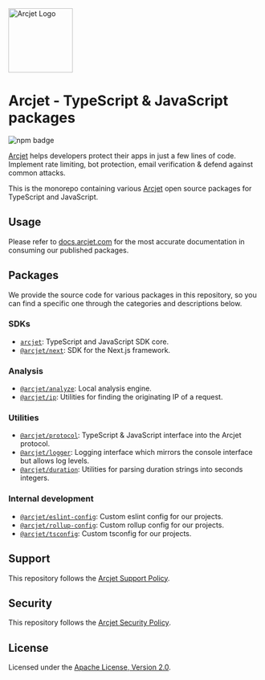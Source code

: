 <a href="https://arcjet.com" target="_arcjet-home">
  <picture>
    <source media="(prefers-color-scheme: dark)" srcset="https://arcjet.com/arcjet-logo-minimal-dark-mark-all.svg">
    <img src="https://arcjet.com/arcjet-logo-minimal-light-mark-all.svg" alt="Arcjet Logo" height="128" width="auto">
  </picture>
</a>

# Arcjet - TypeScript & JavaScript packages

<p>
  <picture>
    <source media="(prefers-color-scheme: dark)" srcset="https://img.shields.io/npm/v/arcjet?style=flat-square&label=%E2%9C%A6Aj&labelColor=000000&color=5C5866">
    <img alt="npm badge" src="https://img.shields.io/npm/v/arcjet?style=flat-square&label=%E2%9C%A6Aj&labelColor=ECE6F0&color=ECE6F0">
  </picture>
</p>

[Arcjet][arcjet] helps developers protect their apps in just a few lines of
code. Implement rate limiting, bot protection, email verification & defend
against common attacks.

This is the monorepo containing various [Arcjet][arcjet] open source packages
for TypeScript and JavaScript.

## Usage

Please refer to [docs.arcjet.com][arcjet-docs] for the most accurate
documentation in consuming our published packages.

## Packages

We provide the source code for various packages in this repository, so you can
find a specific one through the categories and descriptions below.

### SDKs

- [`arcjet`](./arcjet/README.md): TypeScript and JavaScript SDK core.
- [`@arcjet/next`](./arcjet-next/README.md): SDK for the Next.js framework.

### Analysis

- [`@arcjet/analyze`](./analyze/README.md): Local analysis engine.
- [`@arcjet/ip`](./ip/README.md): Utilities for finding the originating IP of a
  request.

### Utilities

- [`@arcjet/protocol`](./protocol/README.md): TypeScript & JavaScript interface
  into the Arcjet protocol.
- [`@arcjet/logger`](./logger/README.md): Logging interface which mirrors the
  console interface but allows log levels.
- [`@arcjet/duration`](./duration/README.md): Utilities for parsing duration
  strings into seconds integers.

### Internal development

- [`@arcjet/eslint-config`](./eslint-config/README.md): Custom eslint config for
  our projects.
- [`@arcjet/rollup-config`](./rollup-config/README.md): Custom rollup config for
  our projects.
- [`@arcjet/tsconfig`](./tsconfig/README.md): Custom tsconfig for our projects.

## Support

This repository follows the [Arcjet Support Policy][arcjet-support].

## Security

This repository follows the [Arcjet Security Policy][arcjet-security].

## License

Licensed under the [Apache License, Version 2.0][apache-license].

[arcjet]: https://arcjet.com
[arcjet-docs]: https://docs.arcjet.com/
[arcjet-support]: https://docs.arcjet.com/support
[arcjet-security]: https://docs.arcjet.com/security
[apache-license]: http://www.apache.org/licenses/LICENSE-2.0
